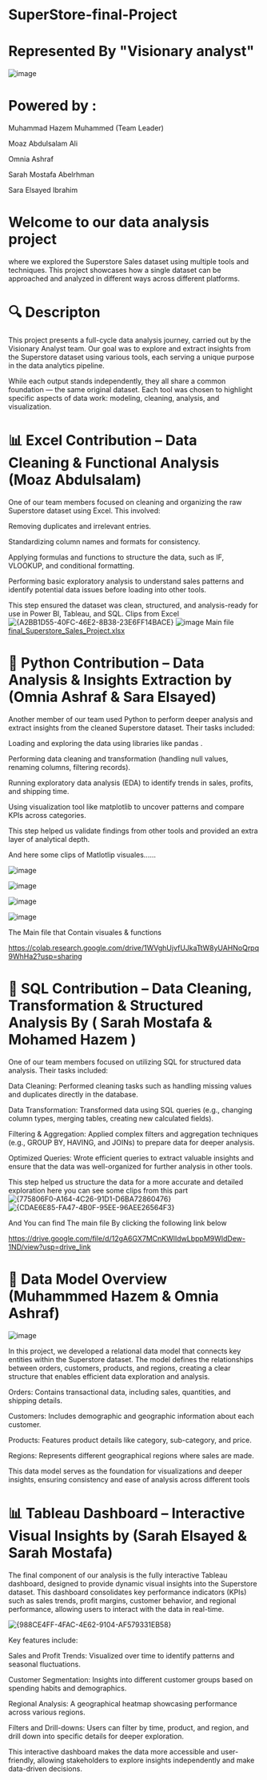 # SuperStore-final-Project
# Represented By "Visionary analyst"
![image](https://github.com/user-attachments/assets/2dd92037-75ae-417e-aa20-71c6c63c44c9)
# Powered by :
Muhammad Hazem Muhammed (Team Leader)

Moaz Abdulsalam Ali

Omnia Ashraf

Sarah Mostafa Abelrhman

Sara Elsayed Ibrahim

# Welcome to our data analysis project
where we explored the Superstore Sales dataset using multiple tools and techniques. This project showcases how a single dataset can be approached and analyzed in different ways across different platforms.

# 🔍 Descripton
This project presents a full-cycle data analysis journey, carried out by the Visionary Analyst team. Our goal was to explore and extract insights from the Superstore dataset using various tools, each serving a unique purpose in the data analytics pipeline.

While each output stands independently, they all share a common foundation — the same original dataset. Each tool was chosen to highlight specific aspects of data work: modeling, cleaning, analysis, and visualization.


# 📊 Excel Contribution – Data Cleaning & Functional Analysis (Moaz Abdulsalam)
One of our team members focused on cleaning and organizing the raw Superstore dataset using Excel. This involved:

Removing duplicates and irrelevant entries.

Standardizing column names and formats for consistency.

Applying formulas and functions to structure the data, such as IF, VLOOKUP, and conditional formatting.

Performing basic exploratory analysis to understand sales patterns and identify potential data issues before loading into other tools.

This step ensured the dataset was clean, structured, and analysis-ready for use in Power BI, Tableau, and SQL.
Clips from Excel
![{A2BB1D55-40FC-46E2-8B38-23E6FF14BACE}](https://github.com/user-attachments/assets/fae8d7b7-ae94-4750-b5a0-1f4b13a8cff6)  ![image](https://github.com/user-attachments/assets/b0b9c0d5-f3f9-465e-9942-fce990bd3f4d)
Main file 
[final_Superstore_Sales_Project.xlsx](https://github.com/user-attachments/files/19888745/final_Superstore_Sales_Project.xlsx)

# 🐍 Python Contribution – Data Analysis & Insights Extraction by (Omnia Ashraf & Sara Elsayed)
Another member of our team used Python to perform deeper analysis and extract insights from the cleaned Superstore dataset. Their tasks included:

Loading and exploring the data using libraries like pandas .

Performing data cleaning and transformation (handling null values, renaming columns, filtering records).

Running exploratory data analysis (EDA) to identify trends in sales, profits, and shipping time.

Using visualization tool like matplotlib to uncover patterns and compare KPIs across categories.

This step helped us validate findings from other tools and provided an extra layer of analytical depth. 


And here some clips of Matlotlip visuales......


![image](https://github.com/user-attachments/assets/eecbdd04-9a1a-4c8e-8bc8-44e6040af471)



![image](https://github.com/user-attachments/assets/57d4d6ec-053e-45dd-91cc-a9370b1190c2)


![image](https://github.com/user-attachments/assets/546d18e3-54d8-42d9-a361-8c6df0f9c3ee)


![image](https://github.com/user-attachments/assets/b59cac7b-080a-4db7-bac5-77540b111976)



The Main file that Contain visuales & functions

https://colab.research.google.com/drive/1WVghUjvfUJkaTtW8yUAHNoQrpq9WhHa2?usp=sharing

# 📝 SQL Contribution – Data Cleaning, Transformation & Structured Analysis By ( Sarah Mostafa & Mohamed Hazem )
One of our team members focused on utilizing SQL for structured data analysis. Their tasks included:

Data Cleaning: Performed cleaning tasks such as handling missing values and duplicates directly in the database.

Data Transformation: Transformed data using SQL queries (e.g., changing column types, merging tables, creating new calculated fields).

Filtering & Aggregation: Applied complex filters and aggregation techniques (e.g., GROUP BY, HAVING, and JOINs) to prepare data for deeper analysis.

Optimized Queries: Wrote efficient queries to extract valuable insights and ensure that the data was well-organized for further analysis in other tools.

This step helped us structure the data for a more accurate and detailed exploration
here you can see some clips from this part 
![{775806F0-A164-4C26-91D1-D6BA72860476}](https://github.com/user-attachments/assets/8734de43-02bf-4837-a9cc-e73aff46218b)
![{CDAE6E85-FA47-4B0F-95EE-96AEE26564F3}](https://github.com/user-attachments/assets/70bca32a-baa0-4194-8ba1-7d95badac13c)


And You can find The main file By clicking the following link below





https://drive.google.com/file/d/12gA6GX7MCnKWlIdwLbppM9WIdDew-1ND/view?usp=drive_link


# 🔗 Data Model Overview (Muhammmed Hazem & Omnia Ashraf) 


![image](https://github.com/user-attachments/assets/810b1c4f-8c60-466f-86db-7a5f8546ba45)


In this project, we developed a relational data model that connects key entities within the Superstore dataset. The model defines the relationships between orders, customers, products, and regions, creating a clear structure that enables efficient data exploration and analysis.

Orders: Contains transactional data, including sales, quantities, and shipping details.

Customers: Includes demographic and geographic information about each customer.

Products: Features product details like category, sub-category, and price.

Regions: Represents different geographical regions where sales are made.

This data model serves as the foundation for visualizations and deeper insights, ensuring consistency and ease of analysis across different tools




# 📊 Tableau Dashboard – Interactive Visual Insights by (Sarah Elsayed & Sarah Mostafa)
The final component of our analysis is the fully interactive Tableau dashboard, designed to provide dynamic visual insights into the Superstore dataset. This dashboard consolidates key performance indicators (KPIs) such as sales trends, profit margins, customer behavior, and regional performance, allowing users to 
interact with the data in real-time.



![{988CE4FF-4FAC-4E62-9104-AF579331EB58}](https://github.com/user-attachments/assets/87c99b38-1b0a-4e63-8de0-e32d637414e6)


Key features include:

Sales and Profit Trends: Visualized over time to identify patterns and seasonal fluctuations.

Customer Segmentation: Insights into different customer groups based on spending habits and demographics.

Regional Analysis: A geographical heatmap showcasing performance across various regions.

Filters and Drill-downs: Users can filter by time, product, and region, and drill down into specific details for deeper exploration.

This interactive dashboard makes the data more accessible and user-friendly, allowing stakeholders to explore insights independently and make data-driven decisions.












 

